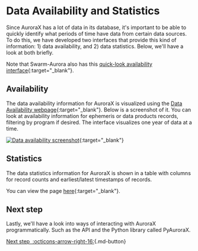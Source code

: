 # Data Availability and Statistics

Since AuroraX has a lot of data in its database, it's important to be able to quickly identify what periods of time have data from certain data sources. To do this, we have developed two interfaces that provide this kind of information: 1) data availability, and 2) data statistics. Below, we'll have a look at both briefly.

Note that Swarm-Aurora also has this [quick-look availability interface](https://swarm-aurora.com/availability/){:target="_blank"}.

## Availability

The data availability information for AuroraX is visualized using the [Data Availability webpage](https://aurorax.space/data/availability){:target="_blank"}. Below is a screenshot of it. You can look at availability information for ephemeris or data products records, filtering by program if desired. The interface visualizes one year of data at a time.

[![Data availability screenshot](/_extras/img/data_availability_screenshot1.png)](/_extras/img/data_availability_screenshot1.png){:target="_blank"}

## Statistics

The data statistics information for AuroraX is shown in a table with columns for record counts and earliest/latest timestamps of records.

You can view the page [here](https://aurorax.space/data/statistics){:target="_blank"}.

## Next step

Lastly, we'll have a look into ways of interacting with AuroraX programmatically. Such as the API and the Python library called PyAuroraX.

[Next step&nbsp;&nbsp;:octicons-arrow-right-16:](/getting_started/7_interacting_programmatically/){.md-button}
